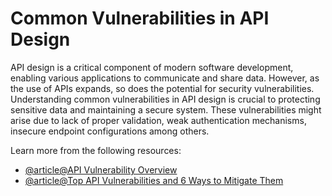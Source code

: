 # Common Vulnerabilities in API Design

API design is a critical component of modern software development, enabling various applications to communicate and share data. However, as the use of APIs expands, so does the potential for security vulnerabilities. Understanding common vulnerabilities in API design is crucial to protecting sensitive data and maintaining a secure system. These vulnerabilities might arise due to lack of proper validation, weak authentication mechanisms, insecure endpoint configurations among others.

Learn more from the following resources:

- [@article@API Vulnerability Overview](https://apimike.com/api-vulnerabilities)
- [@article@Top API Vulnerabilities and 6 Ways to Mitigate Them](https://brightsec.com/blog/top-api-vulnerabilities-and-6-ways-to-mitigate-them/)